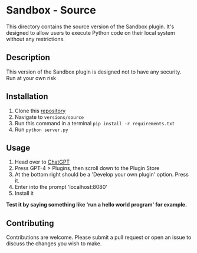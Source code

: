 # Sandbox - Source

This directory contains the source version of the Sandbox plugin. It's designed to allow users to execute Python code on their local system without any restrictions.
## Description

This version of the Sandbox plugin is designed not to have any security. Run at your own risk

## Installation

1. Clone this [repository](https://github.com/olxver/sandbox-plugin/tree/main)
2. Navigate to `versions/source`
3. Run this command in a terminal `pip install -r requirements.txt`
4. Run `python server.py`

## Usage

1. Head over to [ChatGPT](https://chat.openai.com)
2. Press GPT-4 > Plugins, then scroll down to the Plugin Store
3. At the bottom right should be a 'Develop your own plugin' option. Press it.
4. Enter into the prompt 'localhost:8080'
5. Install it

**Test it by saying something like 'run a hello world program' for example.**

## Contributing

Contributions are welcome. Please submit a pull request or open an issue to discuss the changes you wish to make.


